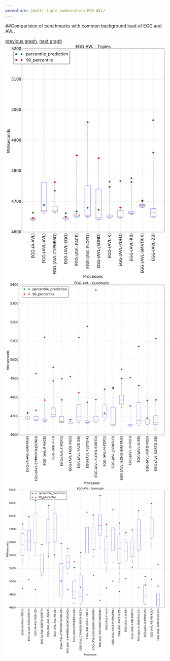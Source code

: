 ```yaml
---
permalink: /multi_tuple_combination_EGG-AVL/
---
```


##Comparision of benchmarks with common background load of EGG and AVL.

[previous graph](../multi_tuple_combination_CYPHERD-ZB/), [next graph](../multi_tuple_combination_EGG-A/)
![graph figure](./images/triple/EGG/EGG-AVL_box.png)![graph figure](./images/quadruple/EGG/EGG-AVL_box.png)![graph figure](./images/quintuple/EGG/EGG-AVL_box.png)